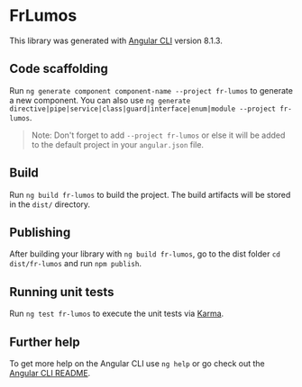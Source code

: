 # FrLumos

This library was generated with [Angular CLI](https://github.com/angular/angular-cli) version 8.1.3.

## Code scaffolding

Run `ng generate component component-name --project fr-lumos` to generate a new component. You can also use `ng generate directive|pipe|service|class|guard|interface|enum|module --project fr-lumos`.
> Note: Don't forget to add `--project fr-lumos` or else it will be added to the default project in your `angular.json` file. 

## Build

Run `ng build fr-lumos` to build the project. The build artifacts will be stored in the `dist/` directory.

## Publishing

After building your library with `ng build fr-lumos`, go to the dist folder `cd dist/fr-lumos` and run `npm publish`.

## Running unit tests

Run `ng test fr-lumos` to execute the unit tests via [Karma](https://karma-runner.github.io).

## Further help

To get more help on the Angular CLI use `ng help` or go check out the [Angular CLI README](https://github.com/angular/angular-cli/blob/master/README.md).
